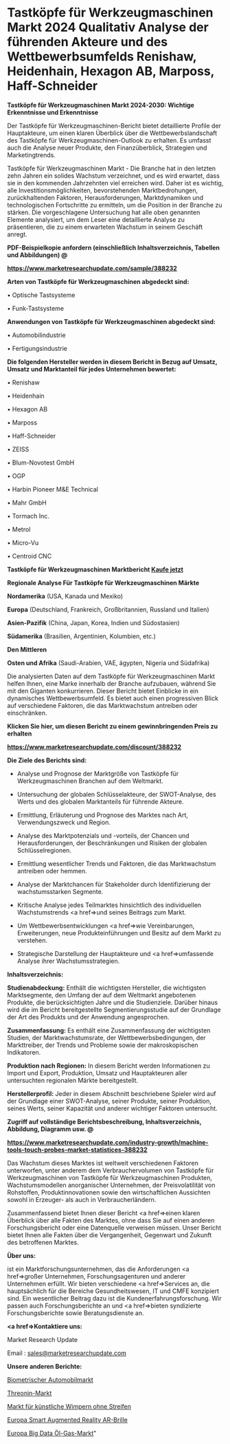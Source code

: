 # Tastköpfe für Werkzeugmaschinen Markt 2024 Qualitativ Analyse der führenden Akteure und des Wettbewerbsumfelds Renishaw, Heidenhain, Hexagon AB, Marposs, Haff-Schneider

<strong>Tastköpfe für Werkzeugmaschinen Markt 2024-2030: Wichtige Erkenntnisse und Erkenntnisse</strong>

Der Tastköpfe für Werkzeugmaschinen-Bericht bietet detaillierte Profile der Hauptakteure, um einen klaren Überblick über die Wettbewerbslandschaft des Tastköpfe für Werkzeugmaschinen-Outlook zu erhalten. Es umfasst auch die Analyse neuer Produkte, den Finanzüberblick, Strategien und Marketingtrends.

Tastköpfe für Werkzeugmaschinen Markt - Die Branche hat in den letzten zehn Jahren ein solides Wachstum verzeichnet, und es wird erwartet, dass sie in den kommenden Jahrzehnten viel erreichen wird. Daher ist es wichtig, alle Investitionsmöglichkeiten, bevorstehenden Marktbedrohungen, zurückhaltenden Faktoren, Herausforderungen, Marktdynamiken und technologischen Fortschritte zu ermitteln, um die Position in der Branche zu stärken. Die vorgeschlagene Untersuchung hat alle oben genannten Elemente analysiert, um dem Leser eine detaillierte Analyse zu präsentieren, die zu einem erwarteten Wachstum in seinem Geschäft anregt.



<strong><b>PDF-Beispielkopie anfordern (einschließlich Inhaltsverzeichnis, Tabellen und Abbildungen) @ </b></strong>

<strong><a href=https://www.marketresearchupdate.com/sample/388232>

<strong>https://www.marketresearchupdate.com/sample/388232</u></a></strong></strong>



<strong>Arten von Tastköpfe für Werkzeugmaschinen abgedeckt sind:</strong>

• Optische Tastsysteme

• Funk-Tastsysteme



<strong>Anwendungen von Tastköpfe für Werkzeugmaschinen abgedeckt sind:</strong>

• Automobilindustrie

• Fertigungsindustrie



<strong>Die folgenden Hersteller werden in diesem Bericht in Bezug auf Umsatz, Umsatz und Marktanteil für jedes Unternehmen bewertet:</strong>

• Renishaw

• Heidenhain

• Hexagon AB

• Marposs

• Haff-Schneider

• ZEISS

• Blum-Novotest GmbH

• OGP

• Harbin Pioneer M&E Technical

• Mahr GmbH

• Tormach Inc.

• Metrol

• Micro-Vu

• Centroid CNC



<strong>Tastköpfe für Werkzeugmaschinen Marktbericht <a href=https://www.marketresearchupdate.com/buynow/388232>Kaufe jetzt</a></strong>



<strong>Regionale Analyse Für Tastköpfe für Werkzeugmaschinen Märkte</strong>



<strong>Nordamerika</strong> (USA, Kanada und Mexiko)



<strong>Europa</strong> (Deutschland, Frankreich, Großbritannien, Russland und Italien)



<strong>Asien-Pazifik</strong> (China, Japan, Korea, Indien und Südostasien)



<strong>Südamerika</strong> (Brasilien, Argentinien, Kolumbien, etc.)



<strong>Den Mittleren</strong> 

<strong>Osten und Afrika</strong> (Saudi-Arabien, VAE, ägypten, Nigeria und Südafrika)

Die analysierten Daten auf dem Tastköpfe für Werkzeugmaschinen Markt helfen Ihnen, eine Marke innerhalb der Branche aufzubauen, während Sie mit den Giganten konkurrieren. Dieser Bericht bietet Einblicke in ein dynamisches Wettbewerbsumfeld. Es bietet auch einen progressiven Blick auf verschiedene Faktoren, die das Marktwachstum antreiben oder einschränken.



<strong>Klicken Sie hier, um diesen Bericht zu einem gewinnbringenden Preis zu erhalten
</strong>

<strong><a href=https://www.marketresearchupdate.com/discount/388232>https://www.marketresearchupdate.com/discount/388232</b></u></strong></a>



<strong>Die Ziele des Berichts sind:</strong>

- Analyse und Prognose der Marktgröße von Tastköpfe für Werkzeugmaschinen Branchen auf dem Weltmarkt.

- Untersuchung der globalen Schlüsselakteure, der SWOT-Analyse, des Werts und des globalen Marktanteils für führende Akteure.

- Ermittlung, Erläuterung und Prognose des Marktes nach Art, Verwendungszweck und Region.

- Analyse des Marktpotenzials und -vorteils, der Chancen und Herausforderungen, der Beschränkungen und Risiken der globalen Schlüsselregionen.

- Ermittlung wesentlicher Trends und Faktoren, die das Marktwachstum antreiben oder hemmen.

- Analyse der Marktchancen für Stakeholder durch Identifizierung der wachstumsstarken Segmente.

- Kritische Analyse jedes Teilmarktes hinsichtlich des individuellen Wachstumstrends <a href=>und</a> seines Beitrags zum Markt.

- Um Wettbewerbsentwicklungen <a href=>wie</a> Vereinbarungen, Erweiterungen, neue Produkteinführungen und Besitz auf dem Markt zu verstehen.

- Strategische Darstellung der Hauptakteure und <a href=>umfas</a>sende Analyse ihrer Wachstumsstrategien.



<strong>Inhaltsverzeichnis:</strong>



<strong>Studienabdeckung:</strong> Enthält die wichtigsten Hersteller, die wichtigsten Marktsegmente, den Umfang der auf dem Weltmarkt angebotenen Produkte, die berücksichtigten Jahre und die Studienziele. Darüber hinaus wird die im Bericht bereitgestellte Segmentierungsstudie auf der Grundlage der Art des Produkts und der Anwendung angesprochen.



<strong>Zusammenfassung:</strong> Es enthält eine Zusammenfassung der wichtigsten Studien, der Marktwachstumsrate, der Wettbewerbsbedingungen, der Markttreiber, der Trends und Probleme sowie der makroskopischen Indikatoren.



<strong>Produktion nach Regionen:</strong> In diesem Bericht werden Informationen zu Import und Export, Produktion, Umsatz und Hauptakteuren aller untersuchten regionalen Märkte bereitgestellt.



<strong>Herstellerprofil:</strong> Jeder in diesem Abschnitt beschriebene Spieler wird auf der Grundlage einer SWOT-Analyse, seiner Produkte, seiner Produktion, seines Werts, seiner Kapazität und anderer wichtiger Faktoren untersucht.



<strong><b>Zugriff auf vollständige Berichtsbeschreibung, Inhaltsverzeichnis, Abbildung, Diagramm usw. @ </b></strong>

<strong><a href=https://www.marketresearchupdate.com/industry-growth/machine-tools-touch-probes-market-statistices-388232>https://www.marketresearchupdate.com/industry-growth/machine-tools-touch-probes-market-statistices-388232</a></strong>

Das Wachstum dieses Marktes ist weltweit verschiedenen Faktoren unterworfen, unter anderem dem Verbrauchervolumen von Tastköpfe für Werkzeugmaschinen von Tastköpfe für Werkzeugmaschinen Produkten, Wachstumsmodellen anorganischer Unternehmen, der Preisvolatilität von Rohstoffen, Produktinnovationen sowie den wirtschaftlichen Aussichten sowohl in Erzeuger- als auch in Verbraucherländern.

Zusammenfassend bietet Ihnen dieser Bericht <a href=>einen</a> klaren Überblick über alle Fakten des Marktes, ohne dass Sie auf einen anderen Forschungsbericht oder eine Datenquelle verweisen müssen. Unser Bericht bietet Ihnen alle Fakten über die Vergangenheit, Gegenwart und Zukunft des betroffenen Marktes.



<strong>Über uns:</strong>

 ist ein Marktforschungsunternehmen, das die Anforderungen <a href=>großer</a> Unternehmen, Forschungsagenturen und anderer Unternehmen erfüllt. Wir bieten verschiedene <a href=>Services</a> an, die hauptsächlich für die Bereiche Gesundheitswesen, IT und CMFE konzipiert sind. Ein wesentlicher Beitrag dazu ist die Kundenerfahrungsforschung. Wir passen auch Forschungsberichte an und <a href=>bieten</a> syndizierte Forschungsberichte sowie Beratungsdienste an.



<strong><a href=>Kontaktiere uns:</a></strong>

Market Research Update

Email : sales@marketresearchupdate.com



<strong>Unsere anderen Berichte:</strong>

<a href=https://www.linkedin.com/pulse/biometric-automotive-market-2023-size-growth-trends-cost>Biometrischer Automobilmarkt</a>

<a href=https://www.linkedin.com/pulse/threonine-market-2023-analysis-growth-drivers-vendors>Threonin-Markt</a>

<a href=https://www.linkedin.com/pulse/non-strip-false-eyelash-market-size-emerging>Markt für künstliche Wimpern ohne Streifen</a>

<a href=https://www.linkedin.com/pulse/europe-smart-augmented-reality-ar-glasses>Europa Smart Augmented Reality AR-Brille</a>

<a href=https://www.linkedin.com/pulse/europe-big-data-oil-gas-market-2023-demand-jq2bf/>Europa Big Data Öl-Gas-Markt</a>"
